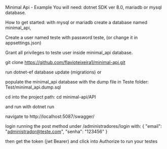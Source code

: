 Minimal Api - Example
You will need: dotnet SDK ver 8.0, mariadb or mysql database.

How to get started: with mysql or mariadb create a database named minimal_api,

Create a user named teste with password teste, (or change it  in appsettings.json)

Grant all privileges to teste user inside minimal_api database.

git clone https://github.com/flavioteixeira1/minimal-api.git

run dotnet-ef database update  (migrations) or

populate the minimal_api database with the dump file in Teste folder: Test/minimal_api.dump.sql

cd into the project path: cd minimal-api/API

and run with dotnet run

navigate to http://localhost:5087/swagger/

login running the post method under /administradores/login with:
{
  "email": "administrador@teste.com",
  "senha": "123456"
}

then get the token (jwt Bearer) and click into Authorize to run your testes

